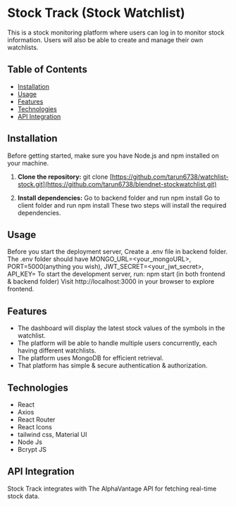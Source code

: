 # Stock Track (Stock Watchlist)

This is a stock monitoring platform where users can log in to monitor stock information. Users will also be able to create and manage their own watchlists.

## Table of Contents

- [Installation](#installation)
- [Usage](#usage)
- [Features](#features)
- [Technologies](#technologies)
- [API Integration](#api-integration)

## Installation

Before getting started, make sure you have Node.js and npm installed on your machine.

1. **Clone the repository:**
   git clone [https://github.com/tarun6738/watchlist-stock.git](https://github.com/tarun6738/blendnet-stockwatchlist.git)

2. **Install dependencies:**
   Go to backend folder and run npm install
   Go to client folder and run npm install
   These two steps will install the required dependencies.
   
## Usage
  Before you start the deployment server, Create a .env file in backend folder.
  The .env folder should have MONGO_URL=<your_mongoURL>, PORT=5000(anything you wish), JWT_SECRET=<your_jwt_secret>, API_KEY=<AlhpaVantageAPIKEY>
  To start the development server, run:
  npm start (in both frontend & backend folder)
  Visit http://localhost:3000 in your browser to explore frontend.

## Features
  - The dashboard will display the latest stock values of the symbols in the watchlist.
  - The platform will be able to handle multiple users concurrently, each having different watchlists.
  - The platform uses MongoDB for efficient retrieval.
  - That platform has simple & secure authentication & authorization.

## Technologies
   - React
   - Axios
   - React Router
   - React Icons
   - tailwind css, Material UI
   - Node Js
   - Bcrypt JS
     

## API Integration
   Stock Track integrates with The AlphaVantage API for fetching real-time stock data.
